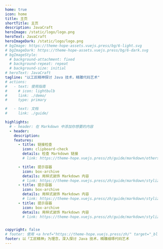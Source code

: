 ```yaml
---
home: true
icon: home
title: 主页
shortTitle: 主页
description: JavaCraft
heroImage: /static/logo/logo.png
heroText: JavaCraft
heroImageDark: /static/logo/logo.png
# bgImage: https://theme-hope-assets.vuejs.press/bg/6-light.svg
# bgImageDark: https://theme-hope-assets.vuejs.press/bg/6-dark.svg
# bgImageStyle:
  # background-attachment: fixed
  # background-repeat: repeat
  # background-size: initial
# heroText: JavaCraft
tagline: "以工匠精神探讨 Java 技术，精雕代码艺术"
# actions:
#   - text: 使用指南
#     # icon: lightbulb
#     link: ./demo/
#     type: primary

#   - text: 文档  
#     link: ./guide/

highlights:
  # - header: 在 Markdown 中添加你想要的内容
  - header: 
    description: 
    features:
      - title: 链接检查
        icon: clipboard-check
        details: 检查 Markdown 链接
        # link: https://theme-hope.vuejs.press/zh/guide/markdown/others.html#link-check

      - title: 提示容器
        icon: box-archive
        details: 用样式装饰 Markdown 内容
        # link: https://theme-hope.vuejs.press/zh/guide/markdown/stylize/hint.html
      - title: 提示容器
        icon: box-archive
        details: 用样式装饰 Markdown 内容
        # link: https://theme-hope.vuejs.press/zh/guide/markdown/stylize/hint.html
      - title: 提示容器
        icon: box-archive
        details: 用样式装饰 Markdown 内容
        # link: https://theme-hope.vuejs.press/zh/guide/markdown/stylize/hint.html


copyright: false
# footer: 使用 <a href="https://theme-hope.vuejs.press/zh/" target="_blank">VuePress Theme Hope</a> 主题 | MIT 协议, 版权所有 © 2019-至今 Mr.Hope
footer: 以「工匠精神」为理念，深入探讨 Java 技术，精雕细琢代码艺术
---
```


